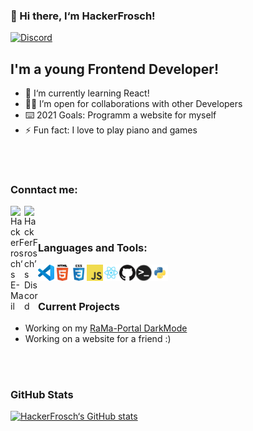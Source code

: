 ### 👋 Hi there, I‘m HackerFrosch!

[![Discord](https://img.shields.io/badge/Discord-LoxxoHD%20%E2%86%92-gray.svg?&logo=discord&colorB=5865F2&style=for-the-badge)](discord.com/users/599205209784188939)

## I'm a young Frontend Developer!

- 📖 I‘m currently learning React!
- 👫🏻 I’m open for collaborations with other Developers
- ⌨️ 2021 Goals: Programm a website for myself
- ⚡ Fun fact: I love to play piano and games

<br />
<br />

### Conntact me:

<img align="left" alt="HackerFrosch‘s E-Mail" width="22px" src="https://simpleicons.org/icons/maildotru.svg" />
<img align="left" alt="HackerFrosch’s Discord" width="22px" src="https://cdn.jsdelivr.net/npm/simple-icons@v3/icons/discord.svg" />
<br />
<br />

### Languages and Tools:

<img align="left" alt="Visual Studio Code" width="26px" src="https://raw.githubusercontent.com/github/explore/80688e429a7d4ef2fca1e82350fe8e3517d3494d/topics/visual-studio-code/visual-studio-code.png" />
<img align="left" alt="HTML5" width="26px" src="https://raw.githubusercontent.com/github/explore/80688e429a7d4ef2fca1e82350fe8e3517d3494d/topics/html/html.png" />
<img align="left" alt="CSS3" width="26px" src="https://raw.githubusercontent.com/github/explore/80688e429a7d4ef2fca1e82350fe8e3517d3494d/topics/css/css.png" />
<img align="left" alt="JavaScript" width="26px" src="https://raw.githubusercontent.com/github/explore/80688e429a7d4ef2fca1e82350fe8e3517d3494d/topics/javascript/javascript.png" />
<img align="left" alt="React" width="26px" src="https://raw.githubusercontent.com/github/explore/80688e429a7d4ef2fca1e82350fe8e3517d3494d/topics/react/react.png" />
<img align="left" alt="GitHub" width="26px" src="https://raw.githubusercontent.com/github/explore/78df643247d429f6cc873026c0622819ad797942/topics/github/github.png" />
<img align="left" alt="Terminal" width="26px" src="https://raw.githubusercontent.com/github/explore/80688e429a7d4ef2fca1e82350fe8e3517d3494d/topics/terminal/terminal.png" />
<img align="left" alt="Terminal" width="26px" src="https://raw.githubusercontent.com/github/explore/80688e429a7d4ef2fca1e82350fe8e3517d3494d/topics/python/python.png" />

<br />
<br />

### Current Projects

- Working on my [RaMa-Portal DarkMode](https://github.com/HackerFrosch/Rama-Portal-DarkMode)
- Working on a website for a friend :)

<br />
<br />

### GitHub Stats

[![HackerFrosch‘s GitHub stats](https://github-readme-stats.vercel.app/api?username=HackerFrosch&show_icons=true&theme=react)](https://github.com/anuraghazra/github-readme-stats)
